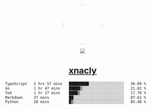 <p align="center">
  <img style="border-radius: 100px" width="128" height="128" src="https://avatars.githubusercontent.com/u/47723417?v=4"/>
</p>
<p align="center">
  <img src="https://komarev.com/ghpvc/?username=xnacly&&style=flat-square"/>
</p>

<h1 align="center"><a href="https://xnacly.me"> xnacly</a> </h1>

<!--START_SECTION:waka-->

```txt
TypeScript   2 hrs 57 mins   █████████░░░░░░░░░░░░░░░░   36.09 %
Go           1 hr 47 mins    █████▒░░░░░░░░░░░░░░░░░░░   21.82 %
TeX          1 hr 27 mins    ████▒░░░░░░░░░░░░░░░░░░░░   17.70 %
Markdown     37 mins         ██░░░░░░░░░░░░░░░░░░░░░░░   07.61 %
Python       26 mins         █▒░░░░░░░░░░░░░░░░░░░░░░░   05.40 %
```

<!--END_SECTION:waka-->

